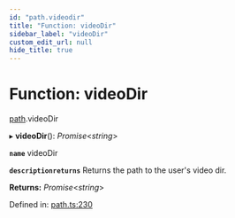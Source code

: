 ```yaml
---
id: "path.videodir"
title: "Function: videoDir"
sidebar_label: "videoDir"
custom_edit_url: null
hide_title: true
---
```


# Function: videoDir

[path](../modules/path.md).videoDir

▸ **videoDir**(): *Promise*<*string*\>

**`name`** videoDir

**`descriptionreturns`** Returns the path to the user's video dir.

**Returns:** *Promise*<*string*\>

Defined in: [path.ts:230](https://github.com/tauri-apps/tauri/blob/237b49b/cli/tauri.js/api-src/path.ts#L230)
